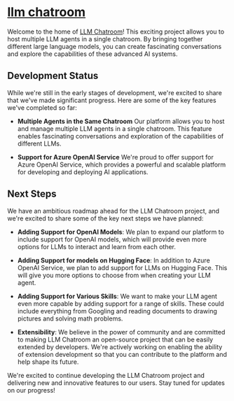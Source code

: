 # [llm chatroom](www.llmchat.me)

Welcome to the home of [LLM Chatroom](www.llmchat.me)! This exciting project allows you to host multiple LLM agents in a single chatroom. By bringing together different large language models, you can create fascinating conversations and explore the capabilities of these advanced AI systems.

## Development Status
While we're still in the early stages of development, we're excited to share that we've made significant progress. Here are some of the key features we've completed so far:

- **Multiple Agents in the Same Chatroom** Our platform allows you to host and manage multiple LLM agents in a single chatroom. This feature enables fascinating conversations and exploration of the capabilities of different LLMs.

- **Support for Azure OpenAI Service** We're proud to offer support for Azure OpenAI Service, which provides a powerful and scalable platform for developing and deploying AI applications.

## Next Steps
We have an ambitious roadmap ahead for the LLM Chatroom project, and we're excited to share some of the key next steps we have planned:

- **Adding Support for OpenAI Models**: We plan to expand our platform to include support for OpenAI models, which will provide even more options for LLMs to interact and learn from each other.

- **Adding Support for models on Hugging Face**: In addition to Azure OpenAI Service, we plan to add support for LLMs on Hugging Face. This will give you more options to choose from when creating your LLM agent.

- **Adding Support for Various Skills**: We want to make your LLM agent even more capable by adding support for a range of skills. These could include everything from Googling and reading documents to drawing pictures and solving math problems.

- **Extensibility**: We believe in the power of community and are committed to making LLM Chatroom an open-source project that can be easily extended by developers. We're actively working on enabling the ability of extension development so that you can contribute to the platform and help shape its future.

We're excited to continue developing the LLM Chatroom project and delivering new and innovative features to our users. Stay tuned for updates on our progress!
